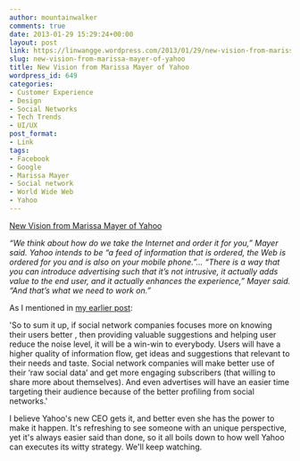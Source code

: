 ```yaml
---
author: mountainwalker
comments: true
date: 2013-01-29 15:29:24+00:00
layout: post
link: https://linwangge.wordpress.com/2013/01/29/new-vision-from-marissa-mayer-of-yahoo/
slug: new-vision-from-marissa-mayer-of-yahoo
title: New Vision from Marissa Mayer of Yahoo
wordpress_id: 649
categories:
- Customer Experience
- Design
- Social Networks
- Tech Trends
- UI/UX
post_format:
- Link
tags:
- Facebook
- Google
- Marissa Mayer
- Social network
- World Wide Web
- Yahoo
---
```


[New Vision from Marissa Mayer of Yahoo](http://www.bloomberg.com/news/2013-01-25/yahoo-s-mayer-sees-future-in-personalized-mobile-web.html)

_“We think about how do we take the Internet and order it for you,” Mayer said. Yahoo intends to be “a feed of information that is ordered, the Web is ordered for you and is also on your mobile phone.”... “There is a way that you can introduce advertising such that it’s not intrusive, it actually adds value to the end user, and it actually enhances the experience,” Mayer said. “And that’s what we need to work on.”_

As I mentioned in [my earlier post](http://linwangge.wordpress.com/2013/01/19/win-win-solution-to-advertisement-fatigue-in-information-age/):

'So to sum it up, if social network companies focuses more on knowing their users better , then providing valuable suggestions and helping user reduce the noise level, it will be a win-win to everybody. Users will have a higher quality of information flow, get ideas and suggestions that relevant to their needs and taste. Social network companies will make better use of their ‘raw social data’ and get more engaging subscribers (that willing to share more about themselves). And even advertises will have an easier time targeting their audience because of the better profiling from social networks.'

I believe Yahoo's new CEO gets it, and better even she has the power to make it happen. It's refreshing to see someone with an unique perspective, yet it's always easier said than done, so it all boils down to how well Yahoo can executes its witty strategy. We'll keep watching.


